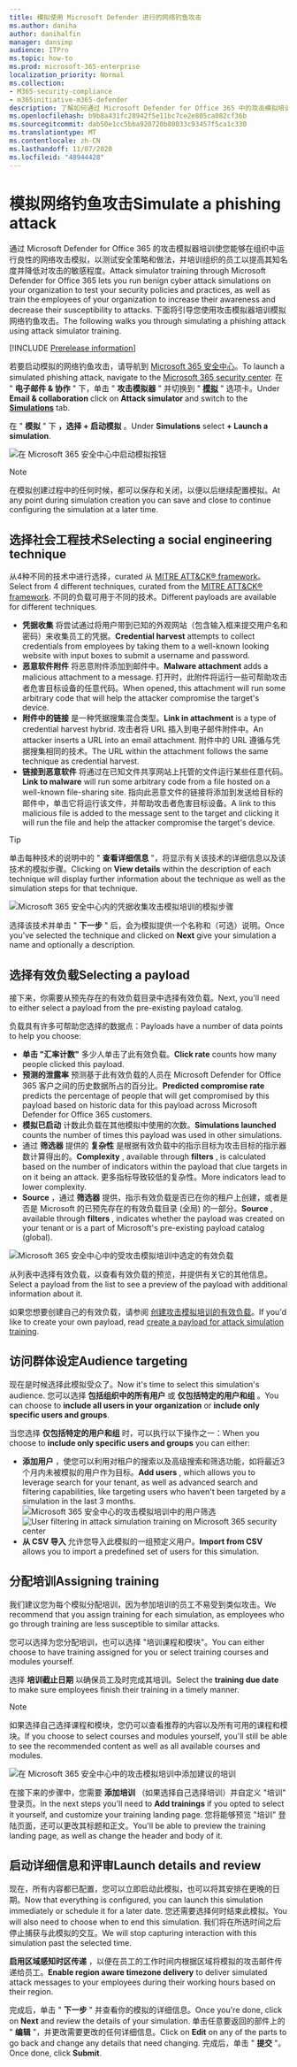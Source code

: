 ```yaml
---
title: 模拟使用 Microsoft Defender 进行的网络钓鱼攻击
ms.author: daniha
author: danihalfin
manager: dansimp
audience: ITPro
ms.topic: how-to
ms.prod: microsoft-365-enterprise
localization_priority: Normal
ms.collection:
- M365-security-compliance
- m365initiative-m365-defender
description: 了解如何通过 Microsoft Defender for Office 365 中的攻击模拟培训来模拟网络钓鱼攻击并向用户提供网络仿冒防御的培训。
ms.openlocfilehash: b9b8a431fc28942f5e11bc7ce2e805ca082cf36b
ms.sourcegitcommit: dab50e1cc5bba920720b80033c93457f5ca1c330
ms.translationtype: MT
ms.contentlocale: zh-CN
ms.lasthandoff: 11/07/2020
ms.locfileid: "48944428"
---
```

# <a name="simulate-a-phishing-attack"></a><span data-ttu-id="cca48-103">模拟网络钓鱼攻击</span><span class="sxs-lookup"><span data-stu-id="cca48-103">Simulate a phishing attack</span></span>

<span data-ttu-id="cca48-104">通过 Microsoft Defender for Office 365 的攻击模拟器培训使您能够在组织中运行良性的网络攻击模拟，以测试安全策略和做法，并培训组织的员工以提高其知名度并降低对攻击的敏感程度。</span><span class="sxs-lookup"><span data-stu-id="cca48-104">Attack simulator training through Microsoft Defender for Office 365 lets you run benign cyber attack simulations on your organization to test your security policies and practices, as well as train the employees of your organization to increase their awareness and decrease their susceptibility to attacks.</span></span> <span data-ttu-id="cca48-105">下面将引导您使用攻击模拟器培训模拟网络钓鱼攻击。</span><span class="sxs-lookup"><span data-stu-id="cca48-105">The following walks you through simulating a phishing attack using attack simulator training.</span></span>

[!INCLUDE [Prerelease information](../includes/prerelease.md)]

<span data-ttu-id="cca48-106">若要启动模拟的网络钓鱼攻击，请导航到 [Microsoft 365 安全中心](https://security.microsoft.com/)。</span><span class="sxs-lookup"><span data-stu-id="cca48-106">To launch a simulated phishing attack, navigate to the [Microsoft 365 security center](https://security.microsoft.com/).</span></span> <span data-ttu-id="cca48-107">在 " **电子邮件 & 协作** " 下，单击 " **攻击模拟器** " 并切换到 " [**模拟**](https://security.microsoft.com/attacksimulator?viewid=simulations) " 选项卡。</span><span class="sxs-lookup"><span data-stu-id="cca48-107">Under **Email & collaboration** click on **Attack simulator** and switch to the [**Simulations**](https://security.microsoft.com/attacksimulator?viewid=simulations) tab.</span></span>

<span data-ttu-id="cca48-108">在 " **模拟** " 下 **，选择 + 启动模拟** 。</span><span class="sxs-lookup"><span data-stu-id="cca48-108">Under **Simulations** select **+ Launch a simulation**.</span></span>

![在 Microsoft 365 安全中心中启动模拟按钮](../../media/attack-sim-preview-launch.png)

> [!NOTE]
> <span data-ttu-id="cca48-110">在模拟创建过程中的任何时候，都可以保存和关闭，以便以后继续配置模拟。</span><span class="sxs-lookup"><span data-stu-id="cca48-110">At any point during simulation creation you can save and close to continue configuring the simulation at a later time.</span></span>

## <a name="selecting-a-social-engineering-technique"></a><span data-ttu-id="cca48-111">选择社会工程技术</span><span class="sxs-lookup"><span data-stu-id="cca48-111">Selecting a social engineering technique</span></span>

<span data-ttu-id="cca48-112">从4种不同的技术中进行选择，curated 从 [MITRE ATT&CK® framework](https://attack.mitre.org/techniques/enterprise/)。</span><span class="sxs-lookup"><span data-stu-id="cca48-112">Select from 4 different techniques, curated from the [MITRE ATT&CK® framework](https://attack.mitre.org/techniques/enterprise/).</span></span> <span data-ttu-id="cca48-113">不同的负载可用于不同的技术。</span><span class="sxs-lookup"><span data-stu-id="cca48-113">Different payloads are available for different techniques.</span></span>

- <span data-ttu-id="cca48-114">**凭据收集** 将尝试通过将用户带到已知的外观网站（包含输入框来提交用户名和密码）来收集员工的凭据。</span><span class="sxs-lookup"><span data-stu-id="cca48-114">**Credential harvest** attempts to collect credentials from employees by taking them to a well-known looking website with input boxes to submit a username and password.</span></span>
- <span data-ttu-id="cca48-115">**恶意软件附件** 将恶意附件添加到邮件中。</span><span class="sxs-lookup"><span data-stu-id="cca48-115">**Malware attachment** adds a malicious attachment to a message.</span></span> <span data-ttu-id="cca48-116">打开时，此附件将运行一些可帮助攻击者危害目标设备的任意代码。</span><span class="sxs-lookup"><span data-stu-id="cca48-116">When opened, this attachment will run some arbitrary code that will help the attacker compromise the target's device.</span></span>
- <span data-ttu-id="cca48-117">**附件中的链接** 是一种凭据搜集混合类型。</span><span class="sxs-lookup"><span data-stu-id="cca48-117">**Link in attachment** is a type of credential harvest hybrid.</span></span> <span data-ttu-id="cca48-118">攻击者将 URL 插入到电子邮件附件中。</span><span class="sxs-lookup"><span data-stu-id="cca48-118">An attacker inserts a URL into an email attachment.</span></span> <span data-ttu-id="cca48-119">附件中的 URL 遵循与凭据搜集相同的技术。</span><span class="sxs-lookup"><span data-stu-id="cca48-119">The URL within the attachment follows the same technique as credential harvest.</span></span>
- <span data-ttu-id="cca48-120">**链接到恶意软件** 将通过在已知文件共享网站上托管的文件运行某些任意代码。</span><span class="sxs-lookup"><span data-stu-id="cca48-120">**Link to malware** will run some arbitrary code from a file hosted on a well-known file-sharing site.</span></span> <span data-ttu-id="cca48-121">指向此恶意文件的链接将添加到发送给目标的邮件中，单击它将运行该文件，并帮助攻击者危害目标设备。</span><span class="sxs-lookup"><span data-stu-id="cca48-121">A link to this malicious file is added to the message sent to the target and clicking it will run the file and help the attacker compromise the target's device.</span></span>

> [!TIP]
> <span data-ttu-id="cca48-122">单击每种技术的说明中的 " **查看详细信息** "，将显示有关该技术的详细信息以及该技术的模拟步骤。</span><span class="sxs-lookup"><span data-stu-id="cca48-122">Clicking on **View details** within the description of each technique will display further information about the technique as well as the simulation steps for that technique.</span></span>
>
> ![Microsoft 365 安全中心内的凭据收集攻击模拟培训的模拟步骤](../../media/attack-sim-preview-sim-steps.png)

<span data-ttu-id="cca48-124">选择该技术并单击 " **下一步** " 后，会为模拟提供一个名称和（可选）说明。</span><span class="sxs-lookup"><span data-stu-id="cca48-124">Once you've selected the technique and clicked on **Next** give your simulation a name and optionally a description.</span></span>

## <a name="selecting-a-payload"></a><span data-ttu-id="cca48-125">选择有效负载</span><span class="sxs-lookup"><span data-stu-id="cca48-125">Selecting a payload</span></span>

<span data-ttu-id="cca48-126">接下来，你需要从预先存在的有效负载目录中选择有效负载。</span><span class="sxs-lookup"><span data-stu-id="cca48-126">Next, you'll need to either select a payload from the pre-existing payload catalog.</span></span>

<span data-ttu-id="cca48-127">负载具有许多可帮助您选择的数据点：</span><span class="sxs-lookup"><span data-stu-id="cca48-127">Payloads have a number of data points to help you choose:</span></span>

- <span data-ttu-id="cca48-128">**单击 "汇率计数"** 多少人单击了此有效负载。</span><span class="sxs-lookup"><span data-stu-id="cca48-128">**Click rate** counts how many people clicked this payload.</span></span>
- <span data-ttu-id="cca48-129">**预测的泄露率** 预测基于此有效负载的人员在 Microsoft Defender for Office 365 客户之间的历史数据所占的百分比。</span><span class="sxs-lookup"><span data-stu-id="cca48-129">**Predicted compromise rate** predicts the percentage of people that will get compromised by this payload based on historic data for this payload across Microsoft Defender for Office 365 customers.</span></span>
- <span data-ttu-id="cca48-130">**模拟已启动** 计数此负载在其他模拟中使用的次数。</span><span class="sxs-lookup"><span data-stu-id="cca48-130">**Simulations launched** counts the number of times this payload was used in other simulations.</span></span>
- <span data-ttu-id="cca48-131">通过 **筛选器** 提供的 **复杂性** 是根据有效负载中的指示目标为攻击目标的指示器数计算得出的。</span><span class="sxs-lookup"><span data-stu-id="cca48-131">**Complexity** , available through **filters** , is calculated based on the number of indicators within the payload that clue targets in on it being an attack.</span></span> <span data-ttu-id="cca48-132">更多指标导致较低的复杂性。</span><span class="sxs-lookup"><span data-stu-id="cca48-132">More indicators lead to lower complexity.</span></span>
- <span data-ttu-id="cca48-133">**Source** ，通过 **筛选器** 提供，指示有效负载是否已在你的租户上创建，或者是否是 Microsoft 的已预先存在的有效负载目录 (全局) 的一部分。</span><span class="sxs-lookup"><span data-stu-id="cca48-133">**Source** , available through **filters** , indicates whether the payload was created on your tenant or is a part of Microsoft's pre-existing payload catalog (global).</span></span>

![Microsoft 365 安全中心中的受攻击模拟培训中选定的有效负载](../../media/attack-sim-preview-select-payload.png)

<span data-ttu-id="cca48-135">从列表中选择有效负载，以查看有效负载的预览，并提供有关它的其他信息。</span><span class="sxs-lookup"><span data-stu-id="cca48-135">Select a payload from the list to see a preview of the payload with additional information about it.</span></span>

<span data-ttu-id="cca48-136">如果您想要创建自己的有效负载，请参阅 [创建攻击模拟培训的有效负载](attack-simulation-training-payloads.md)。</span><span class="sxs-lookup"><span data-stu-id="cca48-136">If you'd like to create your own payload, read [create a payload for attack simulation training](attack-simulation-training-payloads.md).</span></span>

## <a name="audience-targeting"></a><span data-ttu-id="cca48-137">访问群体设定</span><span class="sxs-lookup"><span data-stu-id="cca48-137">Audience targeting</span></span>

<span data-ttu-id="cca48-138">现在是时候选择此模拟受众了。</span><span class="sxs-lookup"><span data-stu-id="cca48-138">Now it's time to select this simulation's audience.</span></span> <span data-ttu-id="cca48-139">您可以选择 **包括组织中的所有用户** 或 **仅包括特定的用户和组** 。</span><span class="sxs-lookup"><span data-stu-id="cca48-139">You can choose to **include all users in your organization** or **include only specific users and groups**.</span></span> 

<span data-ttu-id="cca48-140">当您选择 **仅包括特定的用户和组** 时，可以执行以下操作之一：</span><span class="sxs-lookup"><span data-stu-id="cca48-140">When you choose to **include only specific users and groups** you can either:</span></span>

- <span data-ttu-id="cca48-141">**添加用户** ，使您可以利用对租户的搜索以及高级搜索和筛选功能，如将最近3个月内未被模拟的用户作为目标。</span><span class="sxs-lookup"><span data-stu-id="cca48-141">**Add users** , which allows you to leverage search for your tenant, as well as advanced search and filtering capabilities, like targeting users who haven't been targeted by a simulation in the last 3 months.</span></span>
  <span data-ttu-id="cca48-142">![Microsoft 365 安全中心的攻击模拟培训中的用户筛选](../../media/attack-sim-preview-user-targeting.png)</span><span class="sxs-lookup"><span data-stu-id="cca48-142">![User filtering in attack simulation training on Microsoft 365 security center](../../media/attack-sim-preview-user-targeting.png)</span></span>
- <span data-ttu-id="cca48-143">**从 CSV 导入** 允许您导入此模拟的一组预定义用户。</span><span class="sxs-lookup"><span data-stu-id="cca48-143">**Import from CSV** allows you to import a predefined set of users for this simulation.</span></span>

## <a name="assigning-training"></a><span data-ttu-id="cca48-144">分配培训</span><span class="sxs-lookup"><span data-stu-id="cca48-144">Assigning training</span></span>

<span data-ttu-id="cca48-145">我们建议您为每个模拟分配培训，因为参加培训的员工不易受到类似攻击。</span><span class="sxs-lookup"><span data-stu-id="cca48-145">We recommend that you assign training for each simulation, as employees who go through training are less susceptible to similar attacks.</span></span>

<span data-ttu-id="cca48-146">您可以选择为您分配培训，也可以选择 "培训课程和模块"。</span><span class="sxs-lookup"><span data-stu-id="cca48-146">You can either choose to have training assigned for you or select training courses and modules yourself.</span></span>

<span data-ttu-id="cca48-147">选择 **培训截止日期** 以确保员工及时完成其培训。</span><span class="sxs-lookup"><span data-stu-id="cca48-147">Select the **training due date** to make sure employees finish their training in a timely manner.</span></span>

> [!NOTE]
> <span data-ttu-id="cca48-148">如果选择自己选择课程和模块，您仍可以查看推荐的内容以及所有可用的课程和模块。</span><span class="sxs-lookup"><span data-stu-id="cca48-148">If you choose to select courses and modules yourself, you'll still be able to see the recommended content as well as all available courses and modules.</span></span>
>
> ![在 Microsoft 365 安全中心中的攻击模拟培训中添加建议的培训](../../media/attack-sim-preview-add-training.png)

<span data-ttu-id="cca48-150">在接下来的步骤中，您需要 **添加培训** （如果选择自己选择培训）并自定义 "培训" 登录页。</span><span class="sxs-lookup"><span data-stu-id="cca48-150">In the next steps you'll need to **Add trainings** if you opted to select it yourself, and customize your training landing page.</span></span> <span data-ttu-id="cca48-151">您将能够预览 "培训" 登陆页面，还可以更改其标题和正文。</span><span class="sxs-lookup"><span data-stu-id="cca48-151">You'll be able to preview the training landing page, as well as change the header and body of it.</span></span>

## <a name="launch-details-and-review"></a><span data-ttu-id="cca48-152">启动详细信息和评审</span><span class="sxs-lookup"><span data-stu-id="cca48-152">Launch details and review</span></span>

<span data-ttu-id="cca48-153">现在，所有内容都已配置，您可以立即启动此模拟，也可以将其安排在更晚的日期。</span><span class="sxs-lookup"><span data-stu-id="cca48-153">Now that everything is configured, you can launch this simulation immediately or schedule it for a later date.</span></span> <span data-ttu-id="cca48-154">您还需要选择何时结束此模拟。</span><span class="sxs-lookup"><span data-stu-id="cca48-154">You will also need to choose when to end this simulation.</span></span> <span data-ttu-id="cca48-155">我们将在所选时间之后停止捕获与此模拟的交互。</span><span class="sxs-lookup"><span data-stu-id="cca48-155">We will stop capturing interaction with this simulation past the selected time.</span></span> 

<span data-ttu-id="cca48-156">**启用区域感知时区传递** ，以便在员工的工作时间内根据区域将模拟的攻击邮件传递给员工。</span><span class="sxs-lookup"><span data-stu-id="cca48-156">**Enable region aware timezone delivery** to deliver simulated attack messages to your employees during their working hours based on their region.</span></span>

<span data-ttu-id="cca48-157">完成后，单击 " **下一步** " 并查看你的模拟的详细信息。</span><span class="sxs-lookup"><span data-stu-id="cca48-157">Once you're done, click on **Next** and review the details of your simulation.</span></span> <span data-ttu-id="cca48-158">单击任意要返回的部件上的 " **编辑** "，并更改需要更改的任何详细信息。</span><span class="sxs-lookup"><span data-stu-id="cca48-158">Click on **Edit** on any of the parts to go back and change any details that need changing.</span></span> <span data-ttu-id="cca48-159">完成后，单击 " **提交** "。</span><span class="sxs-lookup"><span data-stu-id="cca48-159">Once done, click **Submit**.</span></span>
